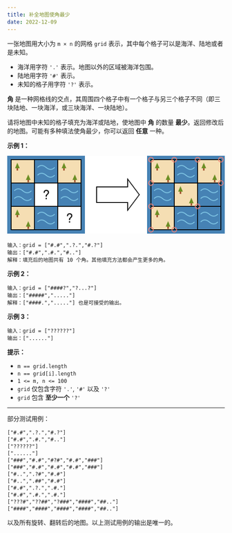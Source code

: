 ```yaml
---
title: 补全地图使角最少
date: 2022-12-09
---
```


一张地图用大小为 `m × n` 的网格 `grid` 表示，其中每个格子可以是海洋、陆地或者是未知。

- 海洋用字符 `'.'` 表示。地图以外的区域被海洋包围。
- 陆地用字符 `'#'` 表示。
- 未知的格子用字符 `'?'` 表示。

**角** 是一种网格线的交点，其周围四个格子中有一个格子与另三个格子不同（即三块陆地、一块海洋，或三块海洋、一块陆地）。

请将地图中未知的格子填充为海洋或陆地，使地图中 **角** 的数量 **最少**。返回修改后的地图。可能有多种填法使角最少，你可以返回 **任意** 一种。

**示例 1：**

![](image.svg)

```
输入：grid = ["#.#",".?.","#.?"]
输出：["#.#",".#.","#.."]
解释：填充后的地图共有 10 个角。其他填充方法都会产生更多的角。
```

**示例 2：**

```
输入：grid = ["####?","?...?"]
输出：["#####","....."]
解释：["####.","....."] 也是可接受的输出。
```

**示例 3：**

```
输入：grid = ["??????"]
输出：["......"]
``` 

**提示：**

- `m == grid.length`
- `n == grid[i].length`
- `1 <= m, n <= 100`
- `grid` 仅包含字符 `'.'`, `'#'` 以及 `'?'`
- `grid` 包含 **至少一个** `'?'`

---

部分测试用例：

```
["#.#",".?.","#.?"]
["#.#",".#.","#.."]
["??????"]
["......"]
["###","#.#","#?#","#.#","###"]
["###","#.#","#.#","#.#","###"]
["#..",".?#","#.#"]
["#..",".##","#.#"]
["#.#",".?.",".#."]
["#.#",".#.",".#."]
["???#","??##","?###","####","##.."]
["####","####","####","####","##.."]
```

以及所有旋转、翻转后的地图。以上测试用例的输出是唯一的。
